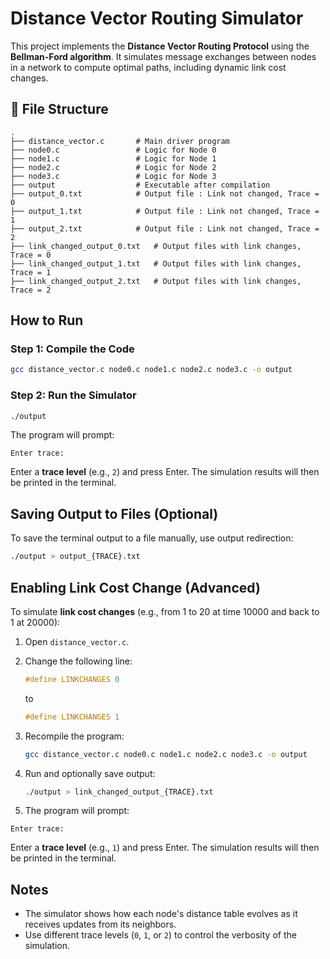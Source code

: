 # Distance Vector Routing Simulator

This project implements the **Distance Vector Routing Protocol** using the **Bellman-Ford algorithm**. It simulates message exchanges between nodes in a network to compute optimal paths, including dynamic link cost changes.

## 📁 File Structure

```
.
├── distance_vector.c       # Main driver program
├── node0.c                 # Logic for Node 0
├── node1.c                 # Logic for Node 1
├── node2.c                 # Logic for Node 2
├── node3.c                 # Logic for Node 3
├── output                  # Executable after compilation
├── output_0.txt            # Output file : Link not changed, Trace = 0
├── output_1.txt            # Output file : Link not changed, Trace = 1
├── output_2.txt            # Output file : Link not changed, Trace = 2
├── link_changed_output_0.txt   # Output files with link changes, Trace = 0
├── link_changed_output_1.txt   # Output files with link changes, Trace = 1
├── link_changed_output_2.txt   # Output files with link changes, Trace = 2
```

## How to Run

### Step 1: Compile the Code
```bash
gcc distance_vector.c node0.c node1.c node2.c node3.c -o output
```

### Step 2: Run the Simulator
```bash
./output
```

The program will prompt:
```
Enter trace:
```
Enter a **trace level** (e.g., `2`) and press Enter. The simulation results will then be printed in the terminal.

## Saving Output to Files (Optional)

To save the terminal output to a file manually, use output redirection:

```bash
./output > output_{TRACE}.txt
```

## Enabling Link Cost Change (Advanced)

To simulate **link cost changes** (e.g., from 1 to 20 at time 10000 and back to 1 at 20000):

1. Open `distance_vector.c`.
2. Change the following line:
   ```c
   #define LINKCHANGES 0
   ```
   to
   ```c
   #define LINKCHANGES 1
   ```
3. Recompile the program:
   ```bash
   gcc distance_vector.c node0.c node1.c node2.c node3.c -o output
   ```

4. Run and optionally save output:
   ```bash
   ./output > link_changed_output_{TRACE}.txt
   ```
   
5. The program will prompt:
```
Enter trace:
```
Enter a **trace level** (e.g., `1`) and press Enter. The simulation results will then be printed in the terminal.

## Notes

- The simulator shows how each node's distance table evolves as it receives updates from its neighbors.
- Use different trace levels (`0`, `1`, or `2`) to control the verbosity of the simulation.


